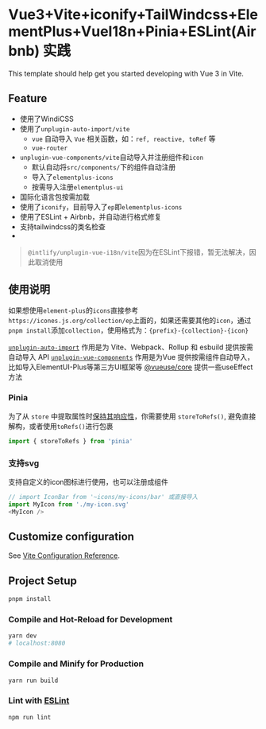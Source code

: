 # Vue3+Vite+iconify+TailWindcss+ElementPlus+VueI18n+Pinia+ESLint(Airbnb) 实践

This template should help get you started developing with Vue 3 in Vite.


## Feature
* 使用了WindiCSS
* 使用了`unplugin-auto-import/vite`
  * `vue` 自动导入 `Vue` 相关函数，如：`ref, reactive, toRef` 等
  * `vue-router`
* `unplugin-vue-components/vite`自动导入并注册组件和`icon`
  * 默认自动将`src/components/`下的组件自动注册
  * 导入了`elementplus-icons`
  * 按需导入注册`elementplus-ui`
* 国际化语言包按需加载
* 使用了`iconify`，目前导入了`ep`即`elementplus-icons`
* 使用了ESLint + Airbnb，并自动进行格式修复
* 支持tailwindcss的类名检查
* 

> `@intlify/unplugin-vue-i18n/vite`因为在ESLint下报错，暂无法解决，因此取消使用
## 使用说明
如果想使用`element-plus`的`icons`直接参考`https://icones.js.org/collection/ep`上面的，如果还需要其他的`icon`，通过`pnpm install`添加`collection`，使用格式为：`{prefix}-{collection}-{icon}`

[`unplugin-auto-import`](https://github.com/antfu/unplugin-auto-import#install) 作用是为 Vite、Webpack、Rollup 和 esbuild 提供按需自动导入 API
[`unplugin-vue-components`](https://github.com/antfu/unplugin-vue-components) 作用是为Vue 提供按需组件自动导入，比如导入ElementUI-Plus等第三方UI框架等
[@vueuse/core](https://github.com/vueuse/vueuse) 提供一些useEffect方法

### Pinia
为了从 `store` 中提取属性时[保持其响应性](https://pinia.vuejs.org/zh/core-concepts/)，你需要使用 `storeToRefs()`, 避免直接解构，或者使用`toRefs()`进行包裹
```js
import { storeToRefs } from 'pinia'
```
### 支持svg
支持自定义的icon图标进行使用，也可以注册成组件
```js
// import IconBar from '~icons/my-icons/bar' 或直接导入
import MyIcon from './my-icon.svg'
<MyIcon />
```

## Customize configuration

See [Vite Configuration Reference](https://vitejs.dev/config/).

## Project Setup

```sh
pnpm install
```

### Compile and Hot-Reload for Development

```sh
yarn dev
# localhost:8080
```

### Compile and Minify for Production

```sh
yarn run build
```

### Lint with [ESLint](https://eslint.org/)

```sh
npm run lint
```
